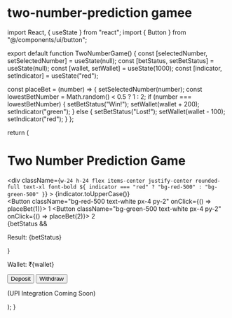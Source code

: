 # two-number-prediction gamee
import React, { useState } from "react";
import { Button } from "@/components/ui/button";

export default function TwoNumberGame() {
  const [selectedNumber, setSelectedNumber] = useState(null);
  const [betStatus, setBetStatus] = useState(null);
  const [wallet, setWallet] = useState(1000);
  const [indicator, setIndicator] = useState("red");

  const placeBet = (number) => {
    setSelectedNumber(number);
    const lowestBetNumber = Math.random() < 0.5 ? 1 : 2;
    if (number === lowestBetNumber) {
      setBetStatus("Win!");
      setWallet(wallet + 200);
      setIndicator("green");
    } else {
      setBetStatus("Lost!");
      setWallet(wallet - 100);
      setIndicator("red");
    }
  };

  return (
    <div className="flex flex-col items-center gap-4 p-6">
      <h1 className="text-2xl font-bold">Two Number Prediction Game</h1>
      <div
        className={`w-24 h-24 flex items-center justify-center rounded-full text-xl font-bold ${
          indicator === "red" ? "bg-red-500" : "bg-green-500"
        }`}
      >
        {indicator.toUpperCase()}
      </div>
      <div className="flex gap-4">
        <Button className="bg-red-500 text-white px-4 py-2" onClick={() => placeBet(1)}>
          1
        </Button>
        <Button className="bg-green-500 text-white px-4 py-2" onClick={() => placeBet(2)}>
          2
        </Button>
      </div>
      {betStatus && <p className="text-lg font-semibold">Result: {betStatus}</p>}
      <p className="text-lg">Wallet: ₹{wallet}</p>
      <div className="flex gap-2">
        <Button className="bg-blue-500 text-white px-4 py-2">Deposit</Button>
        <Button className="bg-gray-500 text-white px-4 py-2">Withdraw</Button>
      </div>
      <p className="text-sm text-gray-500">(UPI Integration Coming Soon)</p>
    </div>
  );
}


